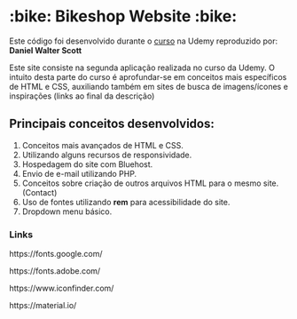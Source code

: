 <h1>:bike: Bikeshop Website :bike: </h1>

<p>Este código foi desenvolvido durante o <a href="https://www.udemy.com/course/responsive-web-design-tutorial-course-html5-css3-bootstrap/">curso</a> na Udemy reproduzido por: <b>Daniel Walter Scott</b></p>

<p>Este site consiste na segunda aplicação realizada no curso da Udemy. O intuito desta parte do curso é aprofundar-se em conceitos mais específicos de HTML e CSS, auxiliando também em sites de busca de imagens/ícones e inspirações (links ao final da descrição) </p>

<h2>Principais conceitos desenvolvidos:</h2>

<ol>
    <li>Conceitos mais avançados de HTML e CSS.</li>
    <li>Utilizando alguns recursos de responsividade.</li>
    <li>Hospedagem do site com Bluehost.</li> 
    <li>Envio de e-mail utilizando PHP.</li> 
    <li>Conceitos sobre criação de outros arquivos HTML para o mesmo site. (Contact)</li> 
    <li>Uso de fontes utilizando <b>rem</b> para acessibilidade do site.</li>
     <li>Dropdown menu básico.</li> 
</ol>

<h3> Links </h3>

<p>https://fonts.google.com/</p>
<p>https://fonts.adobe.com/</p>
<p>https://www.iconfinder.com/</p>
<p>https://material.io/</p>
